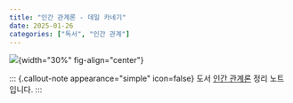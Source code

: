 ```yaml
---
title: "인간 관계론 - 데일 카네기"
date: 2025-01-26
categories: ["독서", "인간 관계"]
---
```


![](https://contents.kyobobook.co.kr/sih/fit-in/458x0/pdt/9791164459667.jpg){width="30%" fig-align="center"}

::: {.callout-note appearance="simple" icon=false}
도서 [인간 관계론](https://product.kyobobook.co.kr/detail/S000213900397) 정리 노트입니다.
:::

